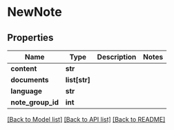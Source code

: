 # NewNote

## Properties
Name | Type | Description | Notes
------------ | ------------- | ------------- | -------------
**content** | **str** |  | 
**documents** | **list[str]** |  | 
**language** | **str** |  | 
**note_group_id** | **int** |  | 

[[Back to Model list]](../README.md#documentation-for-models) [[Back to API list]](../README.md#documentation-for-api-endpoints) [[Back to README]](../README.md)


